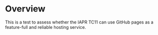# Overview

This is a test to assess whether the IAPR TC11 can use GitHub pages as a feature-full and reliable hosting service.

  